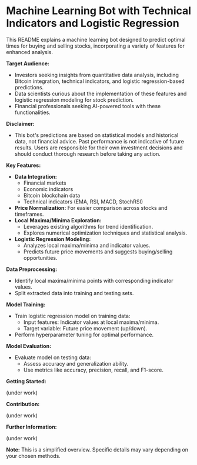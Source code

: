 # Machine Learning Bot with Technical Indicators and Logistic Regression

This README explains a machine learning bot designed to predict optimal times for buying and selling stocks, incorporating a variety of features for enhanced analysis.

**Target Audience:**

* Investors seeking insights from quantitative data analysis, including Bitcoin integration, technical indicators, and logistic regression-based predictions.
* Data scientists curious about the implementation of these features and logistic regression modeling for stock prediction.
* Financial professionals seeking AI-powered tools with these functionalities.

**Disclaimer:**

* This bot's predictions are based on statistical models and historical data, not financial advice. Past performance is not indicative of future results. Users are responsible for their own investment decisions and should conduct thorough research before taking any action.

**Key Features:**

* **Data Integration:** 
    * Financial markets
    * Economic indicators
    * Bitcoin blockchain data
    * Technical indicators (EMA, RSI, MACD, StochRSI)
* **Price Normalization:** For easier comparison across stocks and timeframes.
* **Local Maxima/Minima Exploration:**
    * Leverages existing algorithms for trend identification.
    * Explores numerical optimization techniques and statistical analysis.
* **Logistic Regression Modeling:**
    * Analyzes local maxima/minima and indicator values.
    * Predicts future price movements and suggests buying/selling opportunities.

**Data Preprocessing:**

* Identify local maxima/minima points with corresponding indicator values.
* Split extracted data into training and testing sets.

**Model Training:**

* Train logistic regression model on training data:
    * Input features: Indicator values at local maxima/minima.
    * Target variable: Future price movement (up/down).
* Perform hyperparameter tuning for optimal performance.

**Model Evaluation:**

* Evaluate model on testing data:
    * Assess accuracy and generalization ability.
    * Use metrics like accuracy, precision, recall, and F1-score.

**Getting Started:**

(under work)

**Contribution:**

(under work)

**Further Information:**

(under work)

**Note:** This is a simplified overview. Specific details may vary depending on your chosen methods.

